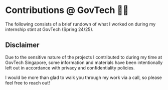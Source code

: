 # Contributions @ GovTech 👨‍💻

The following consists of a brief rundown of what I worked on during my internship stint at GovTech (Spring 24/25). 

## Disclaimer

Due to the sensitive nature of the projects I contributed to during my time at GovTech Singapore, some information and materials have been intentionally left out in accordance with privacy and confidentiality policies.

I would be more than glad to walk you through my work via a call, so please feel free to reach out!
